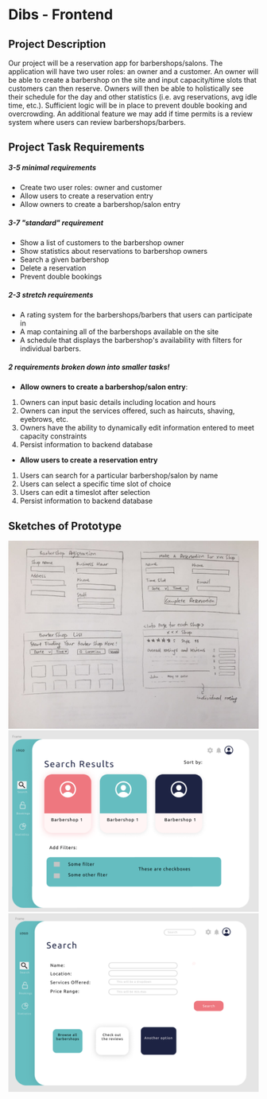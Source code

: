 # Dibs - Frontend

## Project Description

Our project will be a reservation app for barbershops/salons. The application will have two user roles:
an owner and a customer. An owner will be able to create a barbershop on the site and input capacity/time
slots that customers can then reserve. Owners will then be able to holistically see their schedule for the
day and other statistics (i.e. avg reservations, avg idle time, etc.). Sufficient logic will be in place
to prevent double booking and overcrowding. An additional feature we may add if time permits is a review
system where users can review barbershops/barbers.

## Project Task Requirements

##### 3-5 minimal requirements

-   Create two user roles: owner and customer
-   Allow users to create a reservation entry
-   Allow owners to create a barbershop/salon entry

##### 3-7 "standard" requirement

-   Show a list of customers to the barbershop owner
-   Show statistics about reservations to barbershop owners
-   Search a given barbershop
-   Delete a reservation
-   Prevent double bookings

##### 2-3 stretch requirements

-   A rating system for the barbershops/barbers that users can participate in
-   A map containing all of the barbershops available on the site
-   A schedule that displays the barbershop's availability with filters for individual barbers.

##### 2 requirements broken down into smaller tasks!

-   **Allow owners to create a barbershop/salon entry**:

1. Owners can input basic details including location and hours
2. Owners can input the services offered, such as haircuts, shaving, eyebrows, etc.
3. Owners have the ability to dynamically edit information entered to meet capacity constraints
4. Persist information to backend database

-   **Allow users to create a reservation entry**

1. Users can search for a particular barbershop/salon by name
2. Users can select a specific time slot of choice
3. Users can edit a timeslot after selection
4. Persist information to backend database

## Sketches of Prototype

![pt1](./prototypes/pt1.png)
![pt2](./prototypes/pt2.PNG)
![pt2](./prototypes/pt3.PNG)
